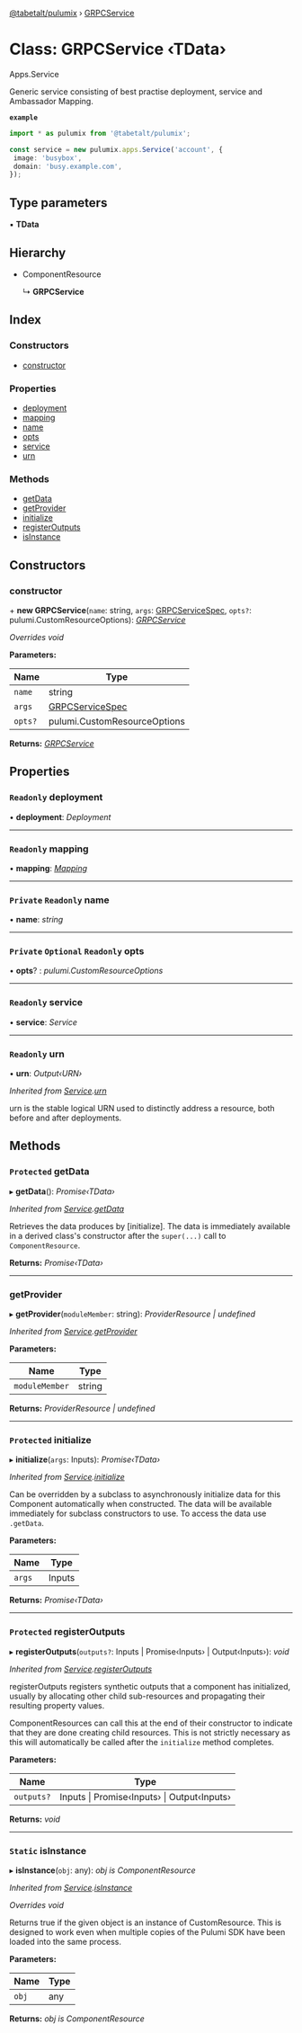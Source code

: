 [@tabetalt/pulumix](../README.md) › [GRPCService](grpcservice.md)

# Class: GRPCService ‹**TData**›

Apps.Service

Generic service consisting of best practise deployment, service and Ambassador Mapping.

**`example`** 
```typescript
import * as pulumix from '@tabetalt/pulumix';

const service = new pulumix.apps.Service('account', {
 image: 'busybox',
 domain: 'busy.example.com',
});
```

## Type parameters

▪ **TData**

## Hierarchy

* ComponentResource

  ↳ **GRPCService**

## Index

### Constructors

* [constructor](grpcservice.md#constructor)

### Properties

* [deployment](grpcservice.md#readonly-deployment)
* [mapping](grpcservice.md#readonly-mapping)
* [name](grpcservice.md#private-readonly-name)
* [opts](grpcservice.md#private-optional-readonly-opts)
* [service](grpcservice.md#readonly-service)
* [urn](grpcservice.md#readonly-urn)

### Methods

* [getData](grpcservice.md#protected-getdata)
* [getProvider](grpcservice.md#getprovider)
* [initialize](grpcservice.md#protected-initialize)
* [registerOutputs](grpcservice.md#protected-registeroutputs)
* [isInstance](grpcservice.md#static-isinstance)

## Constructors

###  constructor

\+ **new GRPCService**(`name`: string, `args`: [GRPCServiceSpec](../interfaces/grpcservicespec.md), `opts?`: pulumi.CustomResourceOptions): *[GRPCService](grpcservice.md)*

*Overrides void*

**Parameters:**

Name | Type |
------ | ------ |
`name` | string |
`args` | [GRPCServiceSpec](../interfaces/grpcservicespec.md) |
`opts?` | pulumi.CustomResourceOptions |

**Returns:** *[GRPCService](grpcservice.md)*

## Properties

### `Readonly` deployment

• **deployment**: *Deployment*

___

### `Readonly` mapping

• **mapping**: *[Mapping](mapping.md)*

___

### `Private` `Readonly` name

• **name**: *string*

___

### `Private` `Optional` `Readonly` opts

• **opts**? : *pulumi.CustomResourceOptions*

___

### `Readonly` service

• **service**: *Service*

___

### `Readonly` urn

• **urn**: *Output‹URN›*

*Inherited from [Service](service.md).[urn](service.md#readonly-urn)*

urn is the stable logical URN used to distinctly address a resource, both before and after
deployments.

## Methods

### `Protected` getData

▸ **getData**(): *Promise‹TData›*

*Inherited from [Service](service.md).[getData](service.md#protected-getdata)*

Retrieves the data produces by [initialize].  The data is immediately available in a
derived class's constructor after the `super(...)` call to `ComponentResource`.

**Returns:** *Promise‹TData›*

___

###  getProvider

▸ **getProvider**(`moduleMember`: string): *ProviderResource | undefined*

*Inherited from [Service](service.md).[getProvider](service.md#getprovider)*

**Parameters:**

Name | Type |
------ | ------ |
`moduleMember` | string |

**Returns:** *ProviderResource | undefined*

___

### `Protected` initialize

▸ **initialize**(`args`: Inputs): *Promise‹TData›*

*Inherited from [Service](service.md).[initialize](service.md#protected-initialize)*

Can be overridden by a subclass to asynchronously initialize data for this Component
automatically when constructed.  The data will be available immediately for subclass
constructors to use.  To access the data use `.getData`.

**Parameters:**

Name | Type |
------ | ------ |
`args` | Inputs |

**Returns:** *Promise‹TData›*

___

### `Protected` registerOutputs

▸ **registerOutputs**(`outputs?`: Inputs | Promise‹Inputs› | Output‹Inputs›): *void*

*Inherited from [Service](service.md).[registerOutputs](service.md#protected-registeroutputs)*

registerOutputs registers synthetic outputs that a component has initialized, usually by
allocating other child sub-resources and propagating their resulting property values.

ComponentResources can call this at the end of their constructor to indicate that they are
done creating child resources.  This is not strictly necessary as this will automatically be
called after the `initialize` method completes.

**Parameters:**

Name | Type |
------ | ------ |
`outputs?` | Inputs &#124; Promise‹Inputs› &#124; Output‹Inputs› |

**Returns:** *void*

___

### `Static` isInstance

▸ **isInstance**(`obj`: any): *obj is ComponentResource*

*Inherited from [Service](service.md).[isInstance](service.md#static-isinstance)*

*Overrides void*

Returns true if the given object is an instance of CustomResource.  This is designed to work even when
multiple copies of the Pulumi SDK have been loaded into the same process.

**Parameters:**

Name | Type |
------ | ------ |
`obj` | any |

**Returns:** *obj is ComponentResource*
